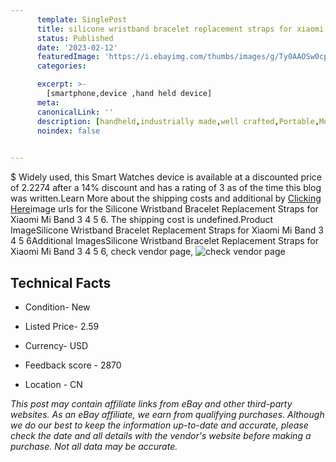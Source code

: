 ```yaml
---
      template: SinglePost
      title: silicone wristband bracelet replacement straps for xiaomi mi band 3 4 5 6
      status: Published
      date: '2023-02-12'
      featuredImage: 'https://i.ebayimg.com/thumbs/images/g/Ty0AAOSw0cpjGqS~/s-l225.jpg'
      categories: 

      excerpt: >-
        [smartphone,device ,hand held device]
      meta:
      canonicalLink: ''
      description: [handheld,industrially made,well crafted,Portable,Mobile,Compact,Convenient,Lightweight,Maneuverable,Man-portable,Miniature,Carriable,Hand-held,Light,Holdable,Transportable,Mobile device,Pocket-sized,On-the-go,Wireless,Cordless,Compact size,Convenient size, smartphone,device ,hand held device]
      noindex: false

        
---
```

$
    Widely used, this Smart Watches device is available at a discounted price of 2.2274 after a 14% discount and has a rating of 3 as of the time this blog was written.Learn More about the shipping costs and additional by [Clicking Here](https://www.ebay.com/itm/125510561364?hash=item1d39032e54%3Ag%3ATy0AAOSw0cpjGqS%7E&mkevt=1&mkcid=1&mkrid=711-53200-19255-0&campid=%253CePNCampaignId%253E&customid=%253CreferenceId%253E&toolid=10049)image urls for the Silicone Wristband Bracelet Replacement Straps for Xiaomi Mi Band 3 4 5 6. The shipping cost is undefined.Product ImageSilicone Wristband Bracelet Replacement Straps for Xiaomi Mi Band 3 4 5 6Additional ImagesSilicone Wristband Bracelet Replacement Straps for Xiaomi Mi Band 3 4 5 6, check vendor page, ![check vendor page](https://origin-galleryplus.ebayimg.com/ws/web/125510561364_2_0_1/225x225.jpg,https://origin-galleryplus.ebayimg.com/ws/web/125510561364_3_0_1/225x225.jpg,https://origin-galleryplus.ebayimg.com/ws/web/125510561364_4_0_1/225x225.jpg,https://origin-galleryplus.ebayimg.com/ws/web/125510561364_5_0_1/225x225.jpg,https://origin-galleryplus.ebayimg.com/ws/web/125510561364_6_0_1/225x225.jpg,https://origin-galleryplus.ebayimg.com/ws/web/125510561364_7_0_1/225x225.jpg,https://origin-galleryplus.ebayimg.com/ws/web/125510561364_8_0_1/225x225.jpg,https://origin-galleryplus.ebayimg.com/ws/web/125510561364_9_0_1/225x225.jpg,https://origin-galleryplus.ebayimg.com/ws/web/125510561364_10_0_1/225x225.jpg,https://origin-galleryplus.ebayimg.com/ws/web/125510561364_11_0_1/225x225.jpg,https://origin-galleryplus.ebayimg.com/ws/web/125510561364_12_0_1/225x225.jpg)
    
    

 ## Technical Facts 



     
      

 - Condition- New 


      

 - Listed Price- 2.59 


      

 - Currency- USD 


      

 - Feedback score - 2870 


      

 - Location - CN 


      
      

 *_This post may contain affiliate links from eBay and other third-party websites. As an eBay affiliate, we earn from qualifying purchases. Although we do our best to keep the information up-to-date and accurate, please check the date and all details with the vendor's website before making a purchase. Not all data may be accurate._*



    
    
    
    
    